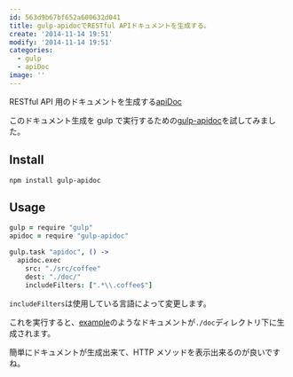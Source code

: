 ```yaml
---
id: 563d9b67bf652a600632d041
title: gulp-apidocでRESTful APIドキュメントを生成する。
create: '2014-11-14 19:51'
modify: '2014-11-14 19:51'
categories:
  - gulp
  - apiDoc
image: ''
---
```


RESTful API 用のドキュメントを生成する[apiDoc](http://apidocjs.com)

このドキュメント生成を gulp で実行するための[gulp-apidoc](https://www.npmjs.org/package/gulp-apidoc)を試してみました。

## Install

```
npm install gulp-apidoc
```

## Usage

```coffee
gulp = require "gulp"
apidoc = require "gulp-apidoc"

gulp.task "apidoc", () ->
  apidoc.exec
    src: "./src/coffee"
    dest: "./doc/"
    includeFilters: [".*\\.coffee$"]
```

`includeFilters`は使用している言語によって変更します。

これを実行すると、[example](http://apidocjs.com/example/)のようなドキュメントが`./doc`ディレクトリ下に生成されます。

簡単にドキュメントが生成出来て、HTTP メソッドを表示出来るのが良いですね。

<!-- more -->
